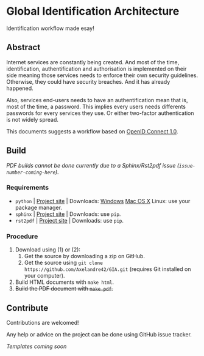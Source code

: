 Global Identification Architecture
==================================

Identification workflow made esay!

Abstract
--------

Internet services are constantly being created.
And most of the time, identification, authentification
and authorisation is implemented on their side meaning
those services needs to enforce their own security
guidelines. Otherwise, they could have security breaches.
And it has already happened.

Also, services end-users needs to have an authentification
mean that is, most of the time, a password. This implies
every users needs differents passwords for every services
they use. Or either two-factor authentication is not
widely spread.

This documents suggests a workflow based on
[OpenID Connect 1.0](https://openid.net/connect/).

Build
-----

*PDF builds cannot be done currently due to a Sphinx/Rst2pdf
issue (`issue-number-coming-here`).*

### Requirements

* `python` | [Project site](https://www.python.org/)
  | Downloads: [Windows](https://www.python.org/downloads/windows/)
  [Mac OS X](https://www.python.org/downloads/mac-osx/)
  Linux: use your package manager.
* `sphinx` | [Project site](https://www.sphinx-doc.org/en/master/) | Downloads: use `pip`.
* `rst2pdf` | [Project site](https://rst2pdf.org/) | Downloads: use `pip`.

### Procedure

1. Download using (1) or (2):
   1. Get the source by downloading a zip on GitHub.
   2. Get the source using `git clone https://github.com/Axelandre42/GIA.git`
      (requires Git installed on your computer).
2. Build HTML documents with `make html`.
3. ~~Build the PDF document with `make pdf`.~~

Contribute
----------

Contributions are welcomed!

Any help or advice on the project can be done using
GitHub issue tracker.

*Templates coming soon*